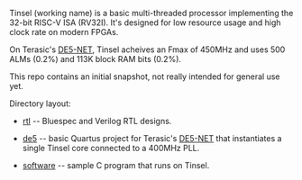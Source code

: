 Tinsel (working name) is a basic multi-threaded processor implementing
the 32-bit RISC-V ISA (RV32I).  It's designed for low resource usage
and high clock rate on modern FPGAs.

On Terasic's [DE5-NET](de5-net.terasic.com), Tinsel acheives an Fmax
of 450MHz and uses 500 ALMs (0.2%) and 113K block RAM bits (0.2%).

This repo contains an initial snapshot, not really intended for
general use yet.

Directory layout:

  * [rtl](rtl/) -- Bluespec and Verilog RTL designs.

  * [de5](de5/) -- basic Quartus project for Terasic's
    [DE5-NET](de5-net.terasic.com) that instantiates a single
    Tinsel core connected to a 400MHz PLL.

  * [software](software/) -- sample C program that runs on
    Tinsel.
